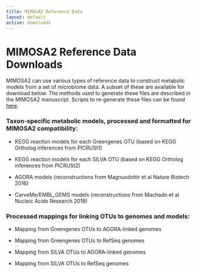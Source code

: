 ```yaml
---
title: MIMOSA2 Reference Data
layout: default
active: downloads
---
```

# MIMOSA2 Reference Data Downloads

MIMOSA2 can use various types of reference data to construct metabolic models from a set of microbiome data. A subset of these are available for download below. 
The methods used to generate these files are described in the MIMOSA2 manuscript. Scripts to re-generate these files can be found [here](http://github.com/borenstein-lab/MIMOSA2app/scripts/).

### Taxon-specific metabolic models, processed and formatted for MIMOSA2 compatibility: 

- KEGG reaction models for each Greengenes OTU (based on KEGG Ortholog inferences from PICRUSt1)

- KEGG reaction models for each SILVA OTU (based on KEGG Ortholog inferences from PICRUSt2)

- AGORA models (reconstructions from Magnusdottir et al Nature Biotech 2016)

- CarveMe/EMBL_GEMS models (reconstructions from Machado et al Nucleic Acids Research 2018)

### Processed mappings for linking OTUs to genomes and models:

- Mapping from Greengenes OTUs to AGORA-linked genomes

- Mapping from Greengenes OTUs to RefSeq genomes

- Mapping from SILVA OTUs to AGORA-linked genomes

- Mapping from SILVA OTUs to RefSeq genomes
